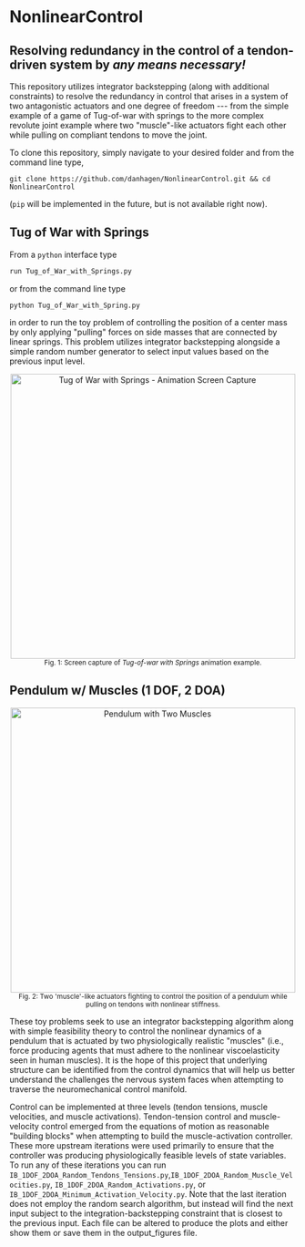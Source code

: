 # NonlinearControl
## Resolving redundancy in the control of a tendon-driven system by *any means necessary!*

This repository utilizes integrator backstepping (along with additional constraints) to resolve the redundancy in control that arises in a system of two antagonistic actuators and one degree of freedom --- from the simple example of a game of Tug-of-war with springs to the more complex revolute joint example where two "muscle"-like actuators fight each other while pulling on compliant tendons to move the joint. 

To clone this repository, simply navigate to your desired folder and from the command line type,
```
git clone https://github.com/danhagen/NonlinearControl.git && cd NonlinearControl
```
(`pip` will be implemented in the future, but is not available right now).

## Tug of War with Springs
From a `python` interface type
```py
run Tug_of_War_with_Springs.py
```
or from the command line type
```
python Tug_of_War_with_Spring.py
```
in order to run the toy problem of controlling the position of a center mass by only applying "pulling" forces on side masses that are connected by linear springs. This problem utilizes integrator backstepping alongside a simple random number generator to select input values based on the previous input level. 


<p align="center">
  <img width="500" src="https://raw.githubusercontent.com/danhagen/NonlinearControl/master/output_figures/Tug_of_War_with_Springs/2018_07_09-100800/Tug_of_War_with_Springs_Screen_Capture.PNG" alt="Tug of War with Springs - Animation Screen Capture"></br>
  <small>Fig. 1: Screen capture of <em>Tug-of-war with Springs</em> animation example.</small> 
</p>


## Pendulum w/ Muscles (1 DOF, 2 DOA) 

<p align="center">
  <img width="500" src="https://raw.githubusercontent.com/danhagen/NonlinearControl/master/useful_figures/Muscle_forced_pendulum.PNG" alt="Pendulum with Two Muscles"></br>
  <small>Fig. 2: Two 'muscle'-like actuators fighting to control the position of a pendulum while pulling on tendons with nonlinear stiffness.</small> 
</p>

These toy problems seek to use an integrator backstepping algorithm along with simple feasibility theory to control the nonlinear dynamics of a pendulum that is actuated by two physiologically realistic "muscles" (i.e., force producing agents that must adhere to the nonlinear viscoelasticity seen in human muscles). It is the hope of this project that underlying structure can be identified from the control dynamics that will help us better understand the challenges the nervous system faces when attempting to traverse the neuromechanical control manifold.

Control can be implemented at three levels (tendon tensions, muscle velocities, and muscle activations). Tendon-tension control and muscle-velocity control emerged from the equations of motion as reasonable "building blocks" when attempting to build the muscle-activation controller. These more upstream iterations were used primarily to ensure that the controller was producing physiologically feasible levels of state variables. To run any of these iterations you can run `IB_1DOF_2DOA_Random_Tendons_Tensions.py`,`IB_1DOF_2DOA_Random_Muscle_Velocities.py`, `IB_1DOF_2DOA_Random_Activations.py`, or `IB_1DOF_2DOA_Minimum_Activation_Velocity.py`. Note that the last iteration does not employ the random search algorithm, but instead will find the next input subject to the integration-backstepping constraint that is closest to the previous input. Each file can be altered to produce the plots and either show them or save them in the output_figures file.
